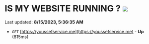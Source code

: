 # IS MY WEBSITE RUNNING ? [![](https://img.shields.io/static/v1?label=Sponsor&message=%E2%9D%A4&logo=GitHub&color=%23fe8e86)](https://github.com/sponsors/<username>)

Last updated: **8/15/2023, 5:36:35 AM**

- `GET` [https://youssefservice.me](https://youssefservice.me) - **Up** (815ms)
